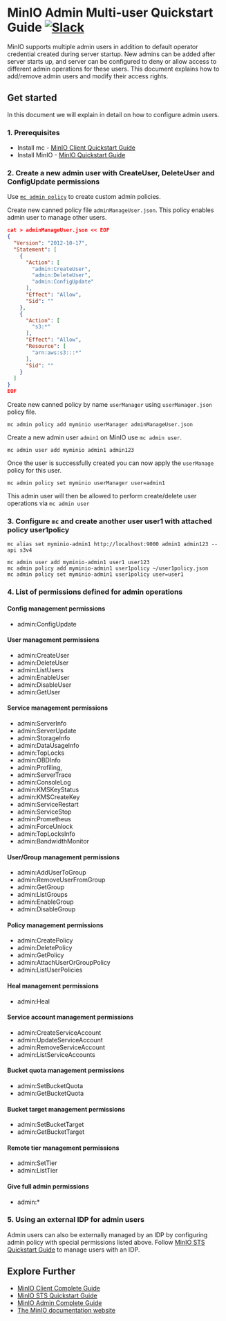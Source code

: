# MinIO Admin Multi-user Quickstart Guide [![Slack](https://slack.min.io/slack?type=svg)](https://slack.min.io)

MinIO supports multiple admin users in addition to default operator credential created during server startup. New admins can be added after server starts up, and server can be configured to deny or allow access to different admin operations for these users. This document explains how to add/remove admin users and modify their access rights.

## Get started

In this document we will explain in detail on how to configure admin users.

### 1. Prerequisites

- Install mc - [MinIO Client Quickstart Guide](https://min.io/docs/minio/linux/reference/minio-mc.html#quickstart)
- Install MinIO - [MinIO Quickstart Guide](https://min.io/docs/minio/linux/index.html#quickstart-for-linux)

### 2. Create a new admin user with CreateUser, DeleteUser and ConfigUpdate permissions

Use [`mc admin policy`](https://min.io/docs/minio/linux/reference/minio-mc-admin/mc-admin-policy.html#command-mc.admin.policy) to create custom admin policies.

Create new canned policy file `adminManageUser.json`. This policy enables admin user to
manage other users.

```json
cat > adminManageUser.json << EOF
{
  "Version": "2012-10-17",
  "Statement": [
    {
      "Action": [
        "admin:CreateUser",
        "admin:DeleteUser",
        "admin:ConfigUpdate"
      ],
      "Effect": "Allow",
      "Sid": ""
    },
    {
      "Action": [
        "s3:*"
      ],
      "Effect": "Allow",
      "Resource": [
        "arn:aws:s3:::*"
      ],
      "Sid": ""
    }
  ]
}
EOF
```

Create new canned policy by name `userManager` using `userManager.json` policy file.

```
mc admin policy add myminio userManager adminManageUser.json
```

Create a new admin user `admin1` on MinIO use `mc admin user`.

```
mc admin user add myminio admin1 admin123
```

Once the user is successfully created you can now apply the `userManage` policy for this user.

```
mc admin policy set myminio userManager user=admin1
```

This admin user will then be allowed to perform create/delete user operations via `mc admin user`

### 3. Configure `mc` and create another user user1 with attached policy user1policy

```
mc alias set myminio-admin1 http://localhost:9000 admin1 admin123 --api s3v4

mc admin user add myminio-admin1 user1 user123
mc admin policy add myminio-admin1 user1policy ~/user1policy.json
mc admin policy set myminio-admin1 user1policy user=user1
```

### 4. List of permissions defined for admin operations

#### Config management permissions

- admin:ConfigUpdate

#### User management permissions

- admin:CreateUser
- admin:DeleteUser
- admin:ListUsers
- admin:EnableUser
- admin:DisableUser
- admin:GetUser

#### Service management permissions

- admin:ServerInfo
- admin:ServerUpdate
- admin:StorageInfo
- admin:DataUsageInfo
- admin:TopLocks
- admin:OBDInfo
- admin:Profiling,
- admin:ServerTrace
- admin:ConsoleLog
- admin:KMSKeyStatus
- admin:KMSCreateKey
- admin:ServiceRestart
- admin:ServiceStop
- admin:Prometheus
- admin:ForceUnlock
- admin:TopLocksInfo
- admin:BandwidthMonitor

#### User/Group management permissions

- admin:AddUserToGroup
- admin:RemoveUserFromGroup
- admin:GetGroup
- admin:ListGroups
- admin:EnableGroup
- admin:DisableGroup

#### Policy management permissions

- admin:CreatePolicy
- admin:DeletePolicy
- admin:GetPolicy
- admin:AttachUserOrGroupPolicy
- admin:ListUserPolicies

#### Heal management permissions

- admin:Heal

#### Service account management permissions

- admin:CreateServiceAccount
- admin:UpdateServiceAccount
- admin:RemoveServiceAccount
- admin:ListServiceAccounts

#### Bucket quota management permissions

- admin:SetBucketQuota
- admin:GetBucketQuota

#### Bucket target management permissions

- admin:SetBucketTarget
- admin:GetBucketTarget

#### Remote tier management permissions

- admin:SetTier
- admin:ListTier

#### Give full admin permissions

- admin:*

### 5. Using an external IDP for admin users

Admin users can also be externally managed by an IDP by configuring admin policy with
special permissions listed above. Follow [MinIO STS Quickstart Guide](https://min.io/docs/minio/linux/developers/security-token-service.html) to manage users with an IDP.

## Explore Further

- [MinIO Client Complete Guide](https://min.io/docs/minio/linux/reference/minio-mc.html)
- [MinIO STS Quickstart Guide](https://min.io/docs/minio/linux/developers/security-token-service.html)
- [MinIO Admin Complete Guide](https://min.io/docs/minio/linux/reference/minio-mc-admin.html)
- [The MinIO documentation website](https://min.io/docs/minio/linux/index.html)
